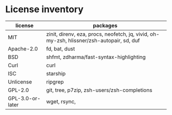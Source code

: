 # License inventory

| license | packages |
| --- | --- |
| MIT | zinit, direnv, eza, procs, neofetch, jq, vivid, oh-my-zsh, hlissner/zsh-autopair, sd, duf |
| Apache-2.0 | fd, bat, dust |
| BSD | shfmt, zdharma/fast-syntax-highlighting |
| Curl | curl |
| ISC | starship |
| Unlicense | ripgrep |
| GPL-2.0 | git, tree, p7zip, zsh-users/zsh-completions |
| GPL-3.0-or-later | wget, rsync, |
